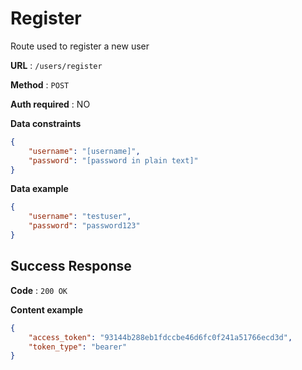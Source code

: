 # Register

Route used to register a new user

**URL** : `/users/register`

**Method** : `POST`

**Auth required** : NO

**Data constraints**

```json
{
    "username": "[username]",
    "password": "[password in plain text]"
}
```

**Data example**

```json
{
    "username": "testuser",
    "password": "password123"
}
```

## Success Response

**Code** : `200 OK`

**Content example**

```json
{
    "access_token": "93144b288eb1fdccbe46d6fc0f241a51766ecd3d",
    "token_type": "bearer"
}
```
